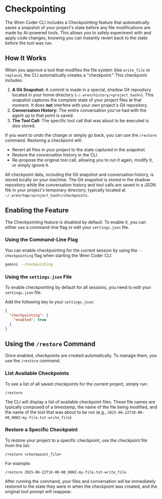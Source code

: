 # Checkpointing

The Wren Coder CLI includes a Checkpointing feature that automatically saves a snapshot of your project's state before any file modifications are made by AI-powered tools. This allows you to safely experiment with and apply code changes, knowing you can instantly revert back to the state before the tool was run.

## How It Works

When you approve a tool that modifies the file system (like `write_file` or `replace`), the CLI automatically creates a "checkpoint." This checkpoint includes:

1. **A Git Snapshot:** A commit is made in a special, shadow Git repository located in your home directory (`~/.wren/history/<project_hash>`). This snapshot captures the complete state of your project files at that moment. It does **not** interfere with your own project's Git repository.
2. **Conversation History:** The entire conversation you've had with the agent up to that point is saved.
3. **The Tool Call:** The specific tool call that was about to be executed is also stored.

If you want to undo the change or simply go back, you can use the `/restore` command. Restoring a checkpoint will:

- Revert all files in your project to the state captured in the snapshot.
- Restore the conversation history in the CLI.
- Re-propose the original tool call, allowing you to run it again, modify it, or simply ignore it.

All checkpoint data, including the Git snapshot and conversation history, is stored locally on your machine. The Git snapshot is stored in the shadow repository while the conversation history and tool calls are saved in a JSON file in your project's temporary directory, typically located at `~/.wren/tmp/<project_hash>/checkpoints`.

## Enabling the Feature

The Checkpointing feature is disabled by default. To enable it, you can either use a command-line flag or edit your `settings.json` file.

### Using the Command-Line Flag

You can enable checkpointing for the current session by using the `--checkpointing` flag when starting the Wren Coder CLI:

```bash
gemini --checkpointing
```

### Using the `settings.json` File

To enable checkpointing by default for all sessions, you need to edit your `settings.json` file.

Add the following key to your `settings.json`:

```json
{
  "checkpointing": {
    "enabled": true
  }
}
```

## Using the `/restore` Command

Once enabled, checkpoints are created automatically. To manage them, you use the `/restore` command.

### List Available Checkpoints

To see a list of all saved checkpoints for the current project, simply run:

```
/restore
```

The CLI will display a list of available checkpoint files. These file names are typically composed of a timestamp, the name of the file being modified, and the name of the tool that was about to be run (e.g., `2025-06-22T10-00-00_000Z-my-file.txt-write_file`).

### Restore a Specific Checkpoint

To restore your project to a specific checkpoint, use the checkpoint file from the list:

```
/restore <checkpoint_file>
```

For example:

```
/restore 2025-06-22T10-00-00_000Z-my-file.txt-write_file
```

After running the command, your files and conversation will be immediately restored to the state they were in when the checkpoint was created, and the original tool prompt will reappear.
